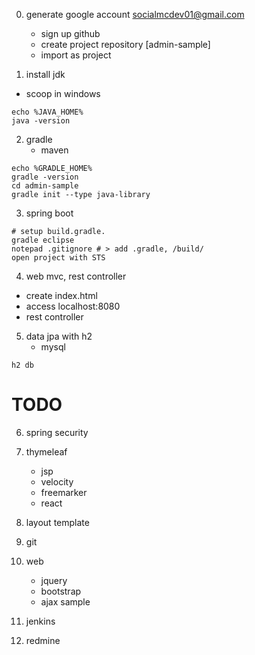 0. generate google account
    socialmcdev01@gmail.com
    - sign up github
    - create project repository [admin-sample]
    - import as project

1. install jdk
- scoop in windows
<pre><code>echo %JAVA_HOME%
java -version</code></pre>

2. gradle
    - maven
<pre><code>echo %GRADLE_HOME%
gradle -version
cd admin-sample
gradle init --type java-library</code></pre>

3. spring boot
<pre><code># setup build.gradle.
gradle eclipse
notepad .gitignore # > add .gradle, /build/ 
open project with STS
</code></pre>

4. web mvc, rest controller
 - create index.html
 - access localhost:8080
 - rest controller

5. data jpa with h2
    - mysql
<pre><code>h2 db</code></pre>


# TODO

6. spring security
7. thymeleaf
    - jsp
    - velocity
    - freemarker
    - react
8. layout template
9. git

10. web
    - jquery
    - bootstrap
    - ajax sample

11. jenkins
12. redmine